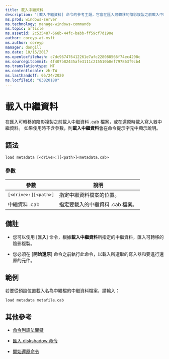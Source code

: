 ```yaml
---
title: 載入中繼資料
description: '[載入中繼資料] 命令的參考主題，它會在匯入可轉移的陰影複製之前載入中繼資料 .cab 檔案，或在還原時載入寫入器中繼資料。'
ms.prod: windows-server
ms.technology: manage-windows-commands
ms.topic: article
ms.assetid: 2c535487-668b-44fc-babb-ff59cf7d190e
author: coreyp-at-msft
ms.author: coreyp
manager: dongill
ms.date: 10/16/2017
ms.openlocfilehash: c7dc967476412261e7afc228088566f74ec4208c
ms.sourcegitcommit: 4f407b82435afe3111c215510b0ef797863f9cb4
ms.translationtype: MT
ms.contentlocale: zh-TW
ms.lasthandoff: 05/24/2020
ms.locfileid: "83820188"
---
```

# <a name="load-metadata"></a>載入中繼資料

在匯入可轉移的陰影複製之前載入中繼資料 .cab 檔案，或在還原時載入寫入器中繼資料。 如果使用時不含參數，則**載入中繼資料**會在命令提示字元中顯示說明。

## <a name="syntax"></a>語法

```
load metadata [<drive>:][<path>]<metadata.cab>
```

### <a name="parameters"></a>參數

| 參數 | 說明 |
| --------- | ----------- |
| `[<drive>:][<path>]` | 指定中繼資料檔案的位置。 |
| 中繼資料 .cab | 指定要載入的中繼資料 .cab 檔案。 |

## <a name="remarks"></a>備註

- 您可以使用 [匯**入**] 命令，根據**載入中繼資料**所指定的中繼資料，匯入可轉移的陰影複製。

- 您必須在 [**開始還原**] 命令之前執行此命令，以載入所選取的寫入器和要進行還原的元件。

## <a name="examples"></a>範例

若要從預設位置載入名為中繼檔的中繼資料檔案，請輸入：

```
load metadata metafile.cab
```

## <a name="additional-references"></a>其他參考

- [命令列語法關鍵](command-line-syntax-key.md)

- [匯入 diskshadow 命令](import.md)

- [開始還原命令](begin-restore.md)

